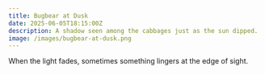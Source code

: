 ```yaml
---
title: Bugbear at Dusk
date: 2025-06-05T18:15:00Z
description: A shadow seen among the cabbages just as the sun dipped.
image: /images/bugbear-at-dusk.png
---
```


When the light fades, sometimes something lingers at the edge of sight.
